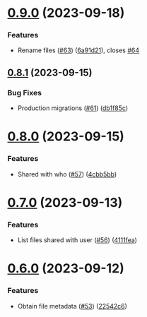 # [0.9.0](https://github.com/hawks-atlanta/metadata-scala/compare/v0.8.1...v0.9.0) (2023-09-18)


### Features

* Rename files ([#63](https://github.com/hawks-atlanta/metadata-scala/issues/63)) ([6a91d21](https://github.com/hawks-atlanta/metadata-scala/commit/6a91d2119e034c70c3381b2475da9434d77f02b7)), closes [#64](https://github.com/hawks-atlanta/metadata-scala/issues/64)



## [0.8.1](https://github.com/hawks-atlanta/metadata-scala/compare/v0.8.0...v0.8.1) (2023-09-15)


### Bug Fixes

* Production migrations ([#61](https://github.com/hawks-atlanta/metadata-scala/issues/61)) ([db1f85c](https://github.com/hawks-atlanta/metadata-scala/commit/db1f85c28a2b64000e81341ce4f880bbcc748da3))



# [0.8.0](https://github.com/hawks-atlanta/metadata-scala/compare/v0.7.0...v0.8.0) (2023-09-15)


### Features

* Shared with who ([#57](https://github.com/hawks-atlanta/metadata-scala/issues/57)) ([4cbb5bb](https://github.com/hawks-atlanta/metadata-scala/commit/4cbb5bbfe61fd0dc1c94e0315c97b88c9d141e3d))



# [0.7.0](https://github.com/hawks-atlanta/metadata-scala/compare/v0.6.0...v0.7.0) (2023-09-13)


### Features

* List files shared with user ([#56](https://github.com/hawks-atlanta/metadata-scala/issues/56)) ([4111fea](https://github.com/hawks-atlanta/metadata-scala/commit/4111feacd98f88e19191312ae22cb29c4457b3a6))



# [0.6.0](https://github.com/hawks-atlanta/metadata-scala/compare/v0.5.0...v0.6.0) (2023-09-12)


### Features

* Obtain file metadata ([#53](https://github.com/hawks-atlanta/metadata-scala/issues/53)) ([22542c6](https://github.com/hawks-atlanta/metadata-scala/commit/22542c6e66cd95bd27ec3e4f30079ea9f54bb03c))




